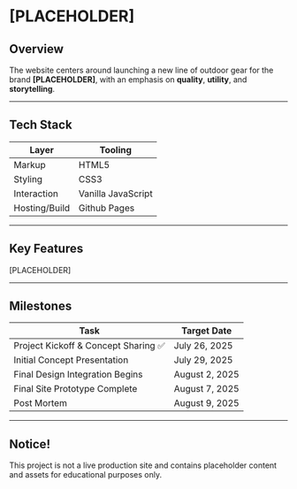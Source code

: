 # [PLACEHOLDER]

## Overview

The website centers around launching a new line of outdoor gear for the brand **[PLACEHOLDER]**, with an emphasis on **quality**, **utility**, and **storytelling**.

---

## Tech Stack

| Layer          | Tooling                  |
|----------------|---------------------------|
| Markup         | HTML5                     |
| Styling        | CSS3                      |
| Interaction    | Vanilla JavaScript        |
| Hosting/Build  | Github Pages              |

---

## Key Features

[PLACEHOLDER]

---

## Milestones

| Task                                | Target Date       |
|-------------------------------------|--------------------|
| Project Kickoff & Concept Sharing  ✅ | July 26, 2025      |
| Initial Concept Presentation        | July 29, 2025      |
| Final Design Integration Begins     | August 2, 2025     |
| Final Site Prototype Complete       | August 7, 2025     |
| Post Mortem                         | August 9, 2025     |

---

## Notice!

This project is not a live production site and contains placeholder content and assets for educational purposes only.

